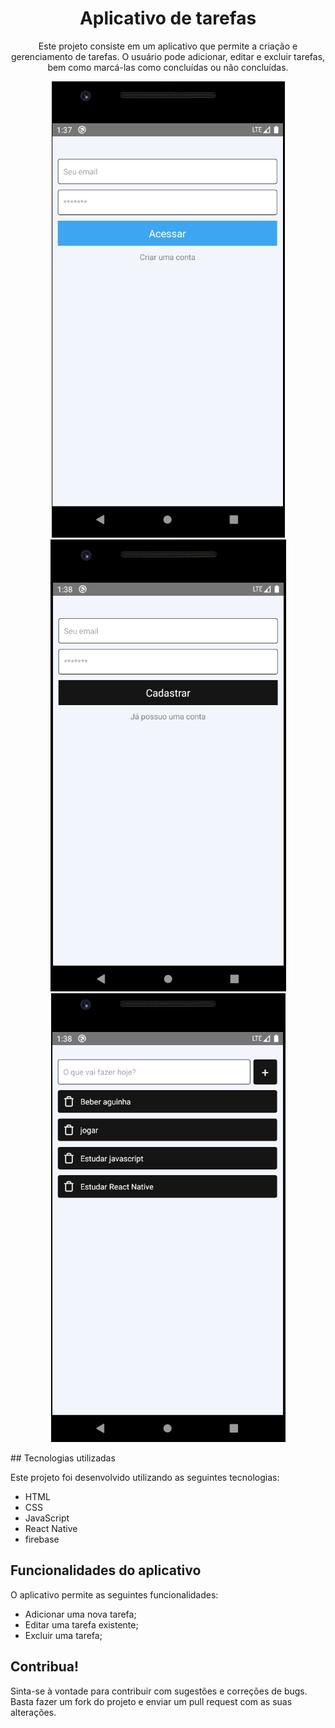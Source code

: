 <h1 align="center"> Aplicativo de tarefas </h1>

<p  align="center">Este projeto consiste em um aplicativo que permite a criação e gerenciamento de tarefas. O usuário pode adicionar, editar e excluir tarefas, bem como marcá-las como concluídas ou não concluídas.<p/>

<p align="center">
  <img alt="logi" src=".github/log.png">
  <img alt="registro" src=".github/reg.png">
  <img alt="tarefas" src=".github/tar.png">
</p>
## Tecnologias utilizadas

Este projeto foi desenvolvido utilizando as seguintes tecnologias:

- HTML
- CSS
- JavaScript
- React Native
- firebase

## Funcionalidades do aplicativo

O aplicativo permite as seguintes funcionalidades:

- Adicionar uma nova tarefa;
- Editar uma tarefa existente;
- Excluir uma tarefa;

## Contribua!

Sinta-se à vontade para contribuir com sugestões e correções de bugs. Basta fazer um fork do projeto e enviar um pull request com as suas alterações.
